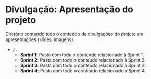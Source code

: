 # Divulgação: Apresentação do projeto

Diretório contendo todo o conteúdo de divulgações do projeto em apresentações (slides, imagens).

* `/.`
    * **Sprint 1**: Pasta com todo o conteúdo relacionado à Sprint 1.
    * **Sprint 2**: Pasta com todo o conteúdo relacionado à Sprint 2.
    * **Sprint 3**: Pasta com todo o conteúdo relacionado à Sprint 3.
    * **Sprint 4**: Pasta com todo o conteúdo relacionado à Sprint 4.